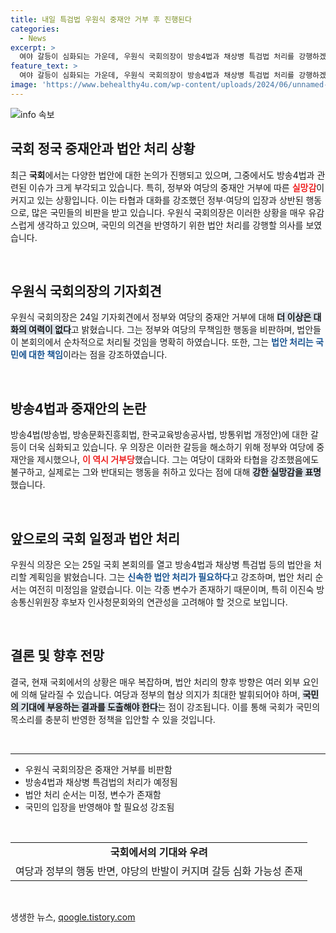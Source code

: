 ```yaml
---
title: 내일 특검법 우원식 중재안 거부 후 진행된다
categories:
  - News
excerpt: >
  여야 갈등이 심화되는 가운데, 우원식 국회의장이 방송4법과 채상병 특검법 처리를 강행하겠다고 선언했다. 정부·여당의 중재안 거부에 실망을 표명하며, 향후 안건 처리 방식을 두고 긴장감이 감도는 상황이다.
feature_text: >
  여야 갈등이 심화되는 가운데, 우원식 국회의장이 방송4법과 채상병 특검법 처리를 강행하겠다고 선언했다. 정부·여당의 중재안 거부에 실망을 표명하며, 향후 안건 처리 방식을 두고 긴장감이 감도는 상황이다.
image: 'https://www.behealthy4u.com/wp-content/uploads/2024/06/unnamed-file.png'
---
```


<p><img src="https://www.behealthy4u.com/wp-content/uploads/2024/06/unnamed-file.png" alt="info 속보" /></p>

<h2 data-ke-size="size26">국회 정국 중재안과 법안 처리 상황</h2>

<p data-ke-size="size16">최근 <b>국회</b>에서는 다양한 법안에 대한 논의가 진행되고 있으며, 그중에서도 방송4법과 관련된 이슈가 크게 부각되고 있습니다. 특히, 정부와 여당의 중재안 거부에 따른 <b><span style="color: #ee2323;">실망감</span></b>이 커지고 있는 상황입니다. 이는 타협과 대화를 강조했던 정부·여당의 입장과 상반된 행동으로, 많은 국민들의 비판을 받고 있습니다. 우원식 국회의장은 이러한 상황을 매우 유감스럽게 생각하고 있으며, 국민의 의견을 반영하기 위한 법안 처리를 강행할 의사를 보였습니다.</p>

<p data-ke-size="size16">&nbsp;</p>

<h2 data-ke-size="size26">우원식 국회의장의 기자회견</h2>

<p data-ke-size="size16">우원식 국회의장은 24일 기자회견에서 정부와 여당의 중재안 거부에 대해 <b><span style="background-color: #21538527;">더 이상은 대화의 여력이 없다</span></b>고 밝혔습니다. 그는 정부와 여당의 무책임한 행동을 비판하며, 법안들이 본회의에서 순차적으로 처리될 것임을 명확히 하였습니다. 또한, 그는 <b><span style="color: #1a5490;">법안 처리는 국민에 대한 책임</span></b>이라는 점을 강조하였습니다.</p>

<p data-ke-size="size16">&nbsp;</p>

<h2 data-ke-size="size26">방송4법과 중재안의 논란</h2>

<p data-ke-size="size16">방송4법(방송법, 방송문화진흥회법, 한국교육방송공사법, 방통위법 개정안)에 대한 갈등이 더욱 심화되고 있습니다. 우 의장은 이러한 갈등을 해소하기 위해 정부와 여당에 중재안을 제시했으나, <b><span style="color: #ee2323;">이 역시 거부당</span></b>했습니다. 그는 여당이 대화와 타협을 강조했음에도 불구하고, 실제로는 그와 반대되는 행동을 취하고 있다는 점에 대해 <b><span style="background-color: #21538527;">강한 실망감을 표명</span></b>했습니다.</p>

<p data-ke-size="size16">&nbsp;</p>

<h2 data-ke-size="size26">앞으로의 국회 일정과 법안 처리</h2>

<p data-ke-size="size16">우원식 의장은 오는 25일 국회 본회의를 열고 방송4법과 채상병 특검법 등의 법안을 처리할 계획임을 밝혔습니다. 그는 <b><span style="color: #1a5490;">신속한 법안 처리가 필요하다</span></b>고 강조하며, 법안 처리 순서는 여전히 미정임을 알렸습니다. 이는 각종 변수가 존재하기 때문이며, 특히 이진숙 방송통신위원장 후보자 인사청문회와의 연관성을 고려해야 할 것으로 보입니다.</p>

<p data-ke-size="size16">&nbsp;</p>

<h2 data-ke-size="size26">결론 및 향후 전망</h2>

<p data-ke-size="size16">결국, 현재 국회에서의 상황은 매우 복잡하며, 법안 처리의 향후 방향은 여러 외부 요인에 의해 달라질 수 있습니다. 여당과 정부의 협상 의지가 최대한 발휘되어야 하며, <b><span style="background-color: #21538527;">국민의 기대에 부응하는 결과를 도출해야 한다</span></b>는 점이 강조됩니다. 이를 통해 국회가 국민의 목소리를 충분히 반영한 정책을 입안할 수 있을 것입니다.</p>

<p data-ke-size="size16">&nbsp;</p>

<hr>

<ul>
<li>우원식 국회의장은 중재안 거부를 비판함</li>
<li>방송4법과 채상병 특검법의 처리가 예정됨</li>
<li>법안 처리 순서는 미정, 변수가 존재함</li>
<li>국민의 입장을 반영해야 할 필요성 강조됨</li>
</ul>

<p data-ke-size="size16">&nbsp;</p>

<table style="border-collapse: collapse; width: 100%;">
<tr>
<td style="text-align: center; height: 17px;"><b>국회에서의 기대와 우려</b></td>
</tr>
<tr>
<td style="text-align: center; height: 17px;">여당과 정부의 행동 반면, 야당의 반발이 커지며 갈등 심화 가능성 존재</td>
</tr>
</table>

<p data-ke-size="size16">&nbsp;</p>
생생한 뉴스, <a href="https://qoogle.tistory.com" rel="dofollow">qoogle.tistory.com</a>


